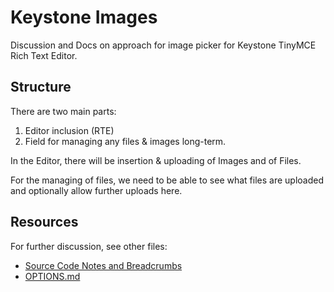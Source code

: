 # Keystone Images
Discussion and Docs on approach for image picker for Keystone TinyMCE Rich Text Editor.

## Structure
There are two main parts:

1. Editor inclusion (RTE)
2. Field for managing any files & images long-term. 

In the Editor, there will be insertion & uploading of Images and of Files.

For the managing of files, we need to be able to see what files are uploaded and optionally allow further uploads here.

## Resources
For further discussion, see other files:
- [Source Code Notes and Breadcrumbs](SOURCE-NOTES.md) 
- [OPTIONS.md](OPTIONS.md)